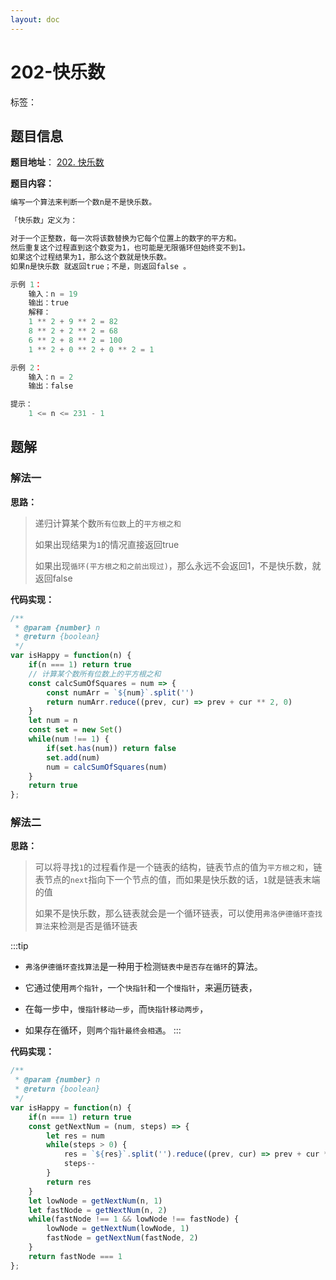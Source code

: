 ```yaml
---
layout: doc
---
```


# 202-快乐数

标签：<Badge type="tip" text="哈希表" /> <Badge type="tip" text="数学" /> <Badge type="tip" text="双指针" />

## 题目信息

**题目地址**： [202. 快乐数](https://leetcode.cn/problems/happy-number/description/)

**题目内容：**

```javascript
编写一个算法来判断一个数n是不是快乐数。

「快乐数」定义为：

对于一个正整数，每一次将该数替换为它每个位置上的数字的平方和。
然后重复这个过程直到这个数变为1，也可能是无限循环但始终变不到1。
如果这个过程结果为1，那么这个数就是快乐数。
如果n是快乐数 就返回true；不是，则返回false 。

示例 1：
    输入：n = 19
    输出：true
    解释：
    1 ** 2 + 9 ** 2 = 82
    8 ** 2 + 2 ** 2 = 68
    6 ** 2 + 8 ** 2 = 100
    1 ** 2 + 0 ** 2 + 0 ** 2 = 1

示例 2：
    输入：n = 2
    输出：false

提示：
    1 <= n <= 231 - 1
```

## 题解

### 解法一

**思路：**

> 递归计算某个数`所有位数`上的`平方根之和`
> 
> 如果出现结果为`1`的情况直接返回true
> 
> 如果出现`循环(平方根之和之前出现过)`，那么永远不会返回1，不是快乐数，就返回false

**代码实现：**

```javascript
/**
 * @param {number} n
 * @return {boolean}
 */
var isHappy = function(n) {
    if(n === 1) return true
    // 计算某个数所有位数上的平方根之和
    const calcSumOfSquares = num => {
        const numArr = `${num}`.split('')
        return numArr.reduce((prev, cur) => prev + cur ** 2, 0)
    }
    let num = n
    const set = new Set()
    while(num !== 1) {
        if(set.has(num)) return false
        set.add(num)
        num = calcSumOfSquares(num)
    }
    return true
};
```

### 解法二

**思路：**

> 可以将寻找`1`的过程看作是一个链表的结构，链表节点的值为`平方根之和`，链表节点的`next`指向下一个节点的值，而如果是快乐数的话，`1`就是链表末端的值
> 
> 如果不是快乐数，那么链表就会是一个循环链表，可以使用`弗洛伊德循环查找算法`来检测是否是循环链表

:::tip
- `弗洛伊德循环查找算法`是一种用于检测`链表中是否存在循环`的算法。 

- 它通过使用`两个指针`，一个`快指针`和一个`慢指针`，来遍历链表，
- 在每一步中，`慢指针移动一步`，而`快指针移动两步`，
- 如果存在循环，则`两个指针最终会相遇`。
:::
 
**代码实现：**

```javascript
/**
 * @param {number} n
 * @return {boolean}
 */
var isHappy = function(n) {
    if(n === 1) return true
    const getNextNum = (num, steps) => {
        let res = num
        while(steps > 0) {
            res = `${res}`.split('').reduce((prev, cur) => prev + cur ** 2, 0)
            steps--
        }
        return res
    }
    let lowNode = getNextNum(n, 1)
    let fastNode = getNextNum(n, 2)
    while(fastNode !== 1 && lowNode !== fastNode) {
        lowNode = getNextNum(lowNode, 1)
        fastNode = getNextNum(fastNode, 2)
    }
    return fastNode === 1
};
```
